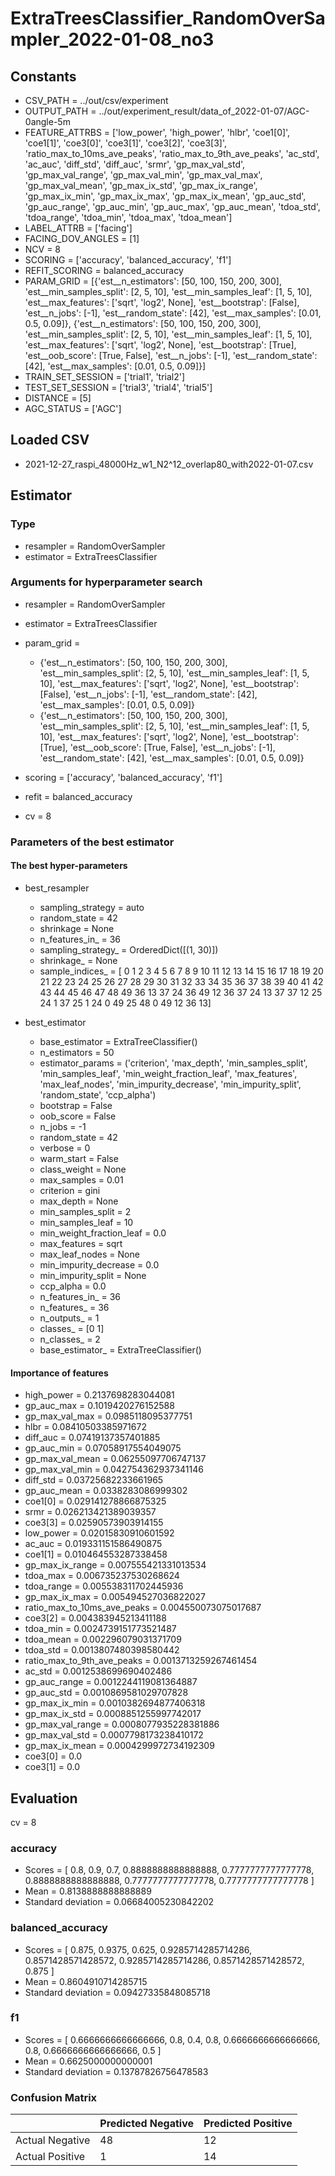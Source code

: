 # ExtraTreesClassifier_RandomOverSampler_2022-01-08_no3
## Constants
- CSV_PATH = ../out/csv/experiment
- OUTPUT_PATH = ../out/experiment_result/data_of_2022-01-07/AGC-0angle-5m
- FEATURE_ATTRBS = ['low_power', 'high_power', 'hlbr', 'coe1[0]', 'coe1[1]', 'coe3[0]', 'coe3[1]', 'coe3[2]', 'coe3[3]', 'ratio_max_to_10ms_ave_peaks', 'ratio_max_to_9th_ave_peaks', 'ac_std', 'ac_auc', 'diff_std', 'diff_auc', 'srmr', 'gp_max_val_std', 'gp_max_val_range', 'gp_max_val_min', 'gp_max_val_max', 'gp_max_val_mean', 'gp_max_ix_std', 'gp_max_ix_range', 'gp_max_ix_min', 'gp_max_ix_max', 'gp_max_ix_mean', 'gp_auc_std', 'gp_auc_range', 'gp_auc_min', 'gp_auc_max', 'gp_auc_mean', 'tdoa_std', 'tdoa_range', 'tdoa_min', 'tdoa_max', 'tdoa_mean']
- LABEL_ATTRB = ['facing']
- FACING_DOV_ANGLES = [1]
- NCV = 8
- SCORING = ['accuracy', 'balanced_accuracy', 'f1']
- REFIT_SCORING = balanced_accuracy
- PARAM_GRID = [{'est__n_estimators': [50, 100, 150, 200, 300], 'est__min_samples_split': [2, 5, 10], 'est__min_samples_leaf': [1, 5, 10], 'est__max_features': ['sqrt', 'log2', None], 'est__bootstrap': [False], 'est__n_jobs': [-1], 'est__random_state': [42], 'est__max_samples': [0.01, 0.5, 0.09]}, {'est__n_estimators': [50, 100, 150, 200, 300], 'est__min_samples_split': [2, 5, 10], 'est__min_samples_leaf': [1, 5, 10], 'est__max_features': ['sqrt', 'log2', None], 'est__bootstrap': [True], 'est__oob_score': [True, False], 'est__n_jobs': [-1], 'est__random_state': [42], 'est__max_samples': [0.01, 0.5, 0.09]}]
- TRAIN_SET_SESSION = ['trial1', 'trial2']
- TEST_SET_SESSION = ['trial3', 'trial4', 'trial5']
- DISTANCE = [5]
- AGC_STATUS = ['AGC']

## Loaded CSV
- 2021-12-27_raspi_48000Hz_w1_N2^12_overlap80_with2022-01-07.csv

## Estimator
### Type
- resampler = RandomOverSampler
- estimator = ExtraTreesClassifier

### Arguments for hyperparameter search
- resampler = RandomOverSampler
- estimator = ExtraTreesClassifier
- param_grid = 
	- {'est__n_estimators': [50, 100, 150, 200, 300], 'est__min_samples_split': [2, 5, 10], 'est__min_samples_leaf': [1, 5, 10], 'est__max_features': ['sqrt', 'log2', None], 'est__bootstrap': [False], 'est__n_jobs': [-1], 'est__random_state': [42], 'est__max_samples': [0.01, 0.5, 0.09]}
	- {'est__n_estimators': [50, 100, 150, 200, 300], 'est__min_samples_split': [2, 5, 10], 'est__min_samples_leaf': [1, 5, 10], 'est__max_features': ['sqrt', 'log2', None], 'est__bootstrap': [True], 'est__oob_score': [True, False], 'est__n_jobs': [-1], 'est__random_state': [42], 'est__max_samples': [0.01, 0.5, 0.09]}

- scoring = ['accuracy', 'balanced_accuracy', 'f1']
- refit = balanced_accuracy
- cv = 8

### Parameters of the best estimator
#### The best hyper-parameters
- best_resampler
	- sampling_strategy = auto
	- random_state = 42
	- shrinkage = None
	- n_features_in_ = 36
	- sampling_strategy_ = OrderedDict([(1, 30)])
	- shrinkage_ = None
	- sample_indices_ = [ 0  1  2  3  4  5  6  7  8  9 10 11 12 13 14 15 16 17 18 19 20 21 22 23
 24 25 26 27 28 29 30 31 32 33 34 35 36 37 38 39 40 41 42 43 44 45 46 47
 48 49 36 13 37 24 36 49 12 36 37 24 13 37 37 12 25 24  1 37 25  1 24  0
 49 25 48  0 49 12 36 13]

- best_estimator
	- base_estimator = ExtraTreeClassifier()
	- n_estimators = 50
	- estimator_params = ('criterion', 'max_depth', 'min_samples_split', 'min_samples_leaf', 'min_weight_fraction_leaf', 'max_features', 'max_leaf_nodes', 'min_impurity_decrease', 'min_impurity_split', 'random_state', 'ccp_alpha')
	- bootstrap = False
	- oob_score = False
	- n_jobs = -1
	- random_state = 42
	- verbose = 0
	- warm_start = False
	- class_weight = None
	- max_samples = 0.01
	- criterion = gini
	- max_depth = None
	- min_samples_split = 2
	- min_samples_leaf = 10
	- min_weight_fraction_leaf = 0.0
	- max_features = sqrt
	- max_leaf_nodes = None
	- min_impurity_decrease = 0.0
	- min_impurity_split = None
	- ccp_alpha = 0.0
	- n_features_in_ = 36
	- n_features_ = 36
	- n_outputs_ = 1
	- classes_ = [0 1]
	- n_classes_ = 2
	- base_estimator_ = ExtraTreeClassifier()

#### Importance of features
- high_power = 0.2137698283044081
- gp_auc_max = 0.1019420276152588
- gp_max_val_max = 0.0985118095377751
- hlbr = 0.08410503385971672
- diff_auc = 0.07419137357401885
- gp_auc_min = 0.07058917554049075
- gp_max_val_mean = 0.06255097706747137
- gp_max_val_min = 0.042754362937341146
- diff_std = 0.03725682233661965
- gp_auc_mean = 0.0338283086999302
- coe1[0] = 0.029141278866875325
- srmr = 0.026213421389039357
- coe3[3] = 0.02590573903914155
- low_power = 0.02015830910601592
- ac_auc = 0.019331151586490875
- coe1[1] = 0.010464553287338458
- gp_max_ix_range = 0.007555421331013534
- tdoa_max = 0.006735237530268624
- tdoa_range = 0.005538311702445936
- gp_max_ix_max = 0.005494527036822027
- ratio_max_to_10ms_ave_peaks = 0.004550073075017687
- coe3[2] = 0.004383945213411188
- tdoa_min = 0.0024739151773521487
- tdoa_mean = 0.002296079031371709
- tdoa_std = 0.0013807480398580442
- ratio_max_to_9th_ave_peaks = 0.0013713259267461454
- ac_std = 0.0012538699690402486
- gp_auc_range = 0.0012244119081364887
- gp_auc_std = 0.0010869581029707828
- gp_max_ix_min = 0.0010382694877406318
- gp_max_ix_std = 0.0008851255997742017
- gp_max_val_range = 0.0008077935228381886
- gp_max_val_std = 0.0007798173238410172
- gp_max_ix_mean = 0.0004299972734192309
- coe3[0] = 0.0
- coe3[1] = 0.0

## Evaluation
cv = 8
### accuracy
- Scores = [ 0.8, 0.9, 0.7, 0.8888888888888888, 0.7777777777777778, 0.8888888888888888, 0.7777777777777778, 0.7777777777777778 ]
- Mean = 0.8138888888888889
- Standard deviation = 0.06684005230842202

### balanced_accuracy
- Scores = [ 0.875, 0.9375, 0.625, 0.9285714285714286, 0.8571428571428572, 0.9285714285714286, 0.8571428571428572, 0.875 ]
- Mean = 0.8604910714285715
- Standard deviation = 0.09427335848085718

### f1
- Scores = [ 0.6666666666666666, 0.8, 0.4, 0.8, 0.6666666666666666, 0.8, 0.6666666666666666, 0.5 ]
- Mean = 0.6625000000000001
- Standard deviation = 0.13787826756478583

### Confusion Matrix
|  | Predicted Negative | Predicted Positive |
| --- | --- | --- |
| Actual Negative | 48 | 12 |
| Actual Positive | 1 | 14 |

      